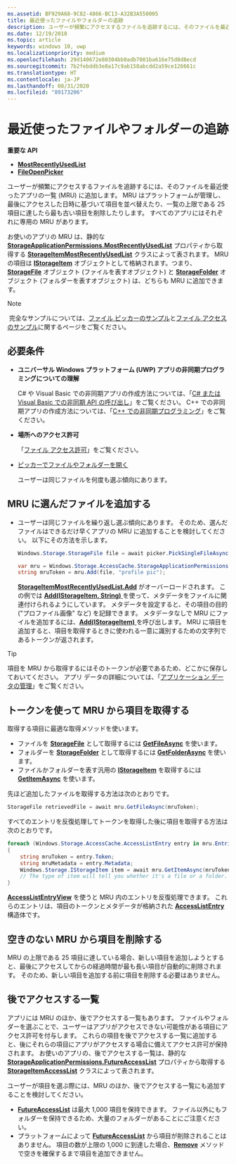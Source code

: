 ```yaml
---
ms.assetid: BF929A68-9C82-4866-BC13-A32B3A550005
title: 最近使ったファイルやフォルダーの追跡
description: ユーザーが頻繁にアクセスするファイルを追跡するには、そのファイルを最近使ったアプリの一覧 (MRU) に追加します。
ms.date: 12/19/2018
ms.topic: article
keywords: windows 10, uwp
ms.localizationpriority: medium
ms.openlocfilehash: 29d140672e80304bb0adb7081ba616e75d8d8ecd
ms.sourcegitcommit: 7b2febddb3e8a17c9ab158abcdd2a59ce126661c
ms.translationtype: HT
ms.contentlocale: ja-JP
ms.lasthandoff: 08/31/2020
ms.locfileid: "89173206"
---
```

# <a name="track-recently-used-files-and-folders"></a>最近使ったファイルやフォルダーの追跡

**重要な API**

- [**MostRecentlyUsedList**](/uwp/api/windows.storage.accesscache.storageapplicationpermissions.mostrecentlyusedlist)
- [**FileOpenPicker**](/uwp/schemas/appxpackage/appxmanifestschema/element-fileopenpicker)

ユーザーが頻繁にアクセスするファイルを追跡するには、そのファイルを最近使ったアプリの一覧 (MRU) に追加します。 MRU はプラットフォームが管理し、最後にアクセスした日時に基づいて項目を並べ替えたり、一覧の上限である 25 項目に達したら最も古い項目を削除したりします。 すべてのアプリにはそれぞれに専用の MRU があります。

お使いのアプリの MRU は、静的な [**StorageApplicationPermissions.MostRecentlyUsedList**](/uwp/api/windows.storage.accesscache.storageapplicationpermissions.mostrecentlyusedlist) プロパティから取得する [**StorageItemMostRecentlyUsedList**](/uwp/api/Windows.Storage.AccessCache.StorageItemMostRecentlyUsedList) クラスによって表されます。 MRU の項目は [**IStorageItem**](/uwp/api/Windows.Storage.IStorageItem) オブジェクトとして格納されます。つまり、[**StorageFile**](/uwp/api/Windows.Storage.StorageFile) オブジェクト (ファイルを表すオブジェクト) と [**StorageFolder**](/uwp/api/Windows.Storage.StorageFolder) オブジェクト (フォルダーを表すオブジェクト) は、どちらも MRU に追加できます。

> [!NOTE]
> 完全なサンプルについては、[ファイル ピッカーのサンプル](https://github.com/Microsoft/Windows-universal-samples/tree/master/Samples/FilePicker)と[ファイル アクセスのサンプル](https://github.com/Microsoft/Windows-universal-samples/tree/master/Samples/FileAccess)に関するページをご覧ください。

## <a name="prerequisites"></a>必要条件

-   **ユニバーサル Windows プラットフォーム (UWP) アプリの非同期プログラミングについての理解**

    C# や Visual Basic での非同期アプリの作成方法については、「[C# または Visual Basic での非同期 API の呼び出し](../threading-async/call-asynchronous-apis-in-csharp-or-visual-basic.md)」をご覧ください。 C++ での非同期アプリの作成方法については、「[C++ での非同期プログラミング](../threading-async/asynchronous-programming-in-cpp-universal-windows-platform-apps.md)」をご覧ください。

-   **場所へのアクセス許可**

    「[ファイル アクセス許可](file-access-permissions.md)」をご覧ください。

-   [ピッカーでファイルやフォルダーを開く](quickstart-using-file-and-folder-pickers.md)

    ユーザーは同じファイルを何度も選ぶ傾向にあります。

 ## <a name="add-a-picked-file-to-the-mru"></a>MRU に選んだファイルを追加する

-   ユーザーは同じファイルを繰り返し選ぶ傾向にあります。 そのため、選んだファイルはできるだけ早くアプリの MRU に追加することを検討してください。 以下にその方法を示します。

    ```cs
    Windows.Storage.StorageFile file = await picker.PickSingleFileAsync();

    var mru = Windows.Storage.AccessCache.StorageApplicationPermissions.MostRecentlyUsedList;
    string mruToken = mru.Add(file, "profile pic");
    ```

    [**StorageItemMostRecentlyUsedList.Add**](/uwp/api/windows.storage.accesscache.storageitemmostrecentlyusedlist.add) がオーバーロードされます。 この例では [**Add(IStorageItem, String)** ](/uwp/api/windows.storage.accesscache.storageitemmostrecentlyusedlist.add) を使って、メタデータをファイルに関連付けられるようにしています。 メタデータを設定すると、その項目の目的 ("プロファイル画像" など) を記録できます。 メタデータなしで MRU にファイルを追加するには、[**Add(IStorageItem)** ](/uwp/api/windows.storage.accesscache.storageitemmostrecentlyusedlist.add) を呼び出します。 MRU に項目を追加すると、項目を取得するときに使われる一意に識別するための文字列であるトークンが返されます。

> [!TIP]
> 項目を MRU から取得するにはそのトークンが必要であるため、どこかに保存しておいてください。 アプリ データの詳細については、「[アプリケーション データの管理](/previous-versions/windows/apps/hh465109(v=win.10))」をご覧ください。

## <a name="use-a-token-to-retrieve-an-item-from-the-mru"></a>トークンを使って MRU から項目を取得する

取得する項目に最適な取得メソッドを使います。

-   ファイルを [**StorageFile**](/uwp/api/Windows.Storage.StorageFile) として取得するには [**GetFileAsync**](/uwp/api/windows.storage.accesscache.storageitemmostrecentlyusedlist.getfileasync) を使います。
-   フォルダーを [**StorageFolder**](/uwp/api/Windows.Storage.StorageFolder) として取得するには [**GetFolderAsync**](/uwp/api/windows.storage.accesscache.storageitemmostrecentlyusedlist.getfolderasync) を使います。
-   ファイルかフォルダーを表す汎用の [**IStorageItem**](/uwp/api/Windows.Storage.IStorageItem) を取得するには [**GetItemAsync**](/uwp/api/windows.storage.accesscache.storageitemmostrecentlyusedlist.getitemasync) を使います。

先ほど追加したファイルを取得する方法は次のとおりです。

```cs
StorageFile retrievedFile = await mru.GetFileAsync(mruToken);
```

すべてのエントリを反復処理してトークンを取得した後に項目を取得する方法は次のとおりです。

```cs
foreach (Windows.Storage.AccessCache.AccessListEntry entry in mru.Entries)
{
    string mruToken = entry.Token;
    string mruMetadata = entry.Metadata;
    Windows.Storage.IStorageItem item = await mru.GetItemAsync(mruToken);
    // The type of item will tell you whether it's a file or a folder.
}
```

[  **AccessListEntryView**](/uwp/api/Windows.Storage.AccessCache.AccessListEntryView) を使うと MRU 内のエントリを反復処理できます。 これらのエントリは、項目のトークンとメタデータが格納された [**AccessListEntry**](/uwp/api/Windows.Storage.AccessCache.AccessListEntry) 構造体です。

## <a name="removing-items-from-the-mru-when-its-full"></a>空きのない MRU から項目を削除する

MRU の上限である 25 項目に達している場合、新しい項目を追加しようとすると、最後にアクセスしてからの経過時間が最も長い項目が自動的に削除されます。 そのため、新しい項目を追加する前に項目を削除する必要はありません。

## <a name="future-access-list"></a>後でアクセスする一覧

アプリには MRU のほか、後でアクセスする一覧もあります。 ファイルやフォルダーを選ぶことで、ユーザーはアプリがアクセスできない可能性がある項目にアクセス許可を付与します。 これらの項目を後でアクセスする一覧に追加すると、後にそれらの項目にアプリがアクセスする場合に備えてアクセス許可が保持されます。 お使いのアプリの、後でアクセスする一覧は、静的な [**StorageApplicationPermissions.FutureAccessList**](/uwp/api/windows.storage.accesscache.storageapplicationpermissions.futureaccesslist) プロパティから取得する [**StorageItemAccessList**](/uwp/api/Windows.Storage.AccessCache.StorageItemAccessList) クラスによって表されます。

ユーザーが項目を選ぶ際には、MRU のほか、後でアクセスする一覧にも追加することを検討してください。

-   [  **FutureAccessList**](/uwp/api/windows.storage.accesscache.storageapplicationpermissions.futureaccesslist) は最大 1,000 項目を保持できます。 ファイル以外にもフォルダーを保持できるため、大量のフォルダーがあることにご注意ください。
-   プラットフォームによって [**FutureAccessList**](/uwp/api/windows.storage.accesscache.storageapplicationpermissions.futureaccesslist) から項目が削除されることはありません。 項目の数が上限の 1,000 に到達した場合、[**Remove**](/uwp/api/windows.storage.accesscache.storageitemmostrecentlyusedlist.remove) メソッドで空きを確保するまで項目を追加できません。